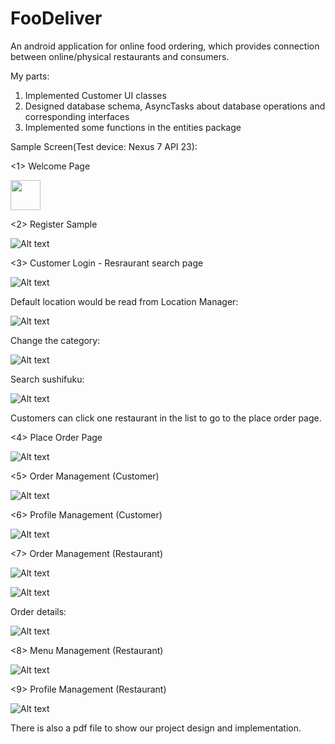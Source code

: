 # FooDeliver
An android application for online food ordering, which provides connection between online/physical restaurants and consumers. 

My parts:
1. Implemented Customer UI classes
2. Designed database schema, AsyncTasks about database operations and corresponding interfaces
3. Implemented some functions in the entities package

Sample Screen(Test device: Nexus 7 API 23):

<1> Welcome Page

<img src="/imgs/1.png" height="48" width="48">

<2> Register Sample

![Alt text](/imgs/2.png?raw=true)


<3> Customer Login - Resraurant search page

![Alt text](/imgs/3.png?raw=true)


Default location would be read from Location Manager:

![Alt text](/imgs/3-1.png?raw=true)


Change the category:

![Alt text](/imgs/3-2.png?raw=true)


Search sushifuku:

![Alt text](/imgs/3-3.png?raw=true)


Customers can click one restaurant in the list to go to the place order page.


<4> Place Order Page

![Alt text](/imgs/4.png?raw=true)


<5> Order Management (Customer)

![Alt text](/imgs/5.png?raw=true)


<6> Profile Management (Customer)

![Alt text](/imgs/6.png?raw=true)


<7> Order Management (Restaurant)

![Alt text](/imgs/7-1.png?raw=true)

![Alt text](/imgs/7-2.png?raw=true)


Order details:

![Alt text](/imgs/7-3.png?raw=true)


<8> Menu Management (Restaurant)

![Alt text](/imgs/8.png?raw=true)


<9> Profile Management (Restaurant)

![Alt text](/imgs/9.png?raw=true)


There is also a pdf file to show our project design and implementation.
